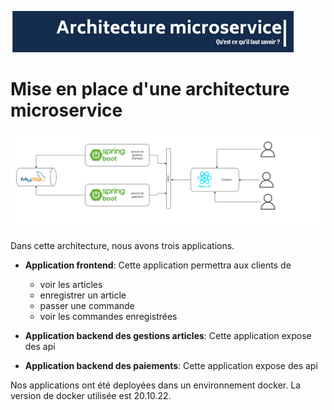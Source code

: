 ![img](./assets/arch_image1.png)

# Mise en place d'une architecture microservice
![img](./assets/ach_architecture_microservice.png)

Dans cette architecture, nous avons trois applications.

* **Application frontend**: Cette application permettra aux clients de 

    * voir les articles
    * enregistrer un article
    * passer une commande 
    * voir les commandes enregistrées
* **Application backend des gestions articles**: Cette application expose des api
* **Application backend des paiements**: Cette application expose des api

Nos applications ont été deployées dans un environnement docker. La version de docker utilisée est 20.10.22.

